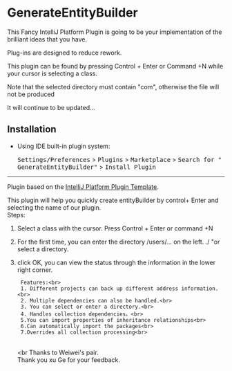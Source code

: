 # GenerateEntityBuilder



<!-- Plugin description -->
This Fancy IntelliJ Platform Plugin is going to be your implementation of the brilliant ideas that you have.

Plug-ins are designed to reduce rework.

This plugin can be found by pressing Control + Enter or Command +N while your cursor is selecting a class.

Note that the selected directory must contain "com", otherwise the file will not be produced

It will continue to be updated...
<!-- Plugin description end -->

## Installation

- Using IDE built-in plugin system:

  <kbd>Settings/Preferences</kbd> > <kbd>Plugins</kbd> > <kbd>Marketplace</kbd> > <kbd>Search for "
  GenerateEntityBuilder"</kbd> >
  <kbd>Install Plugin</kbd>
  

---
Plugin based on the [IntelliJ Platform Plugin Template][template].


This plugin will help you quickly create entityBuilder by control+ Enter and selecting the name of our plugin.<br>
Steps:<br>
1. Select a class with the cursor. Press Control + Enter or command +N<br>
2. For the first time, you can enter the directory /users/... on the left. ./ "or select a directory.<br>
3. click OK, you can view the status through the information in the lower right corner.<br>

        Features:<br>
        1. Different projects can back up different address information.<br>
        2. Multiple dependencies can also be handled.<br>
        3. You can select or enter a directory.<br>
        4. Handles collection dependencies。<br>
        5.You can import properties of inheritance relationships<br>
        6.Can automatically import the packages<br>
        7.Overrides all collection processing<br>
    <br><br
   Thanks to Weiwei's pair.<br>
    Thank you xu Ge for your feedback.

[template]: https://github.com/JetBrains/intellij-platform-plugin-template